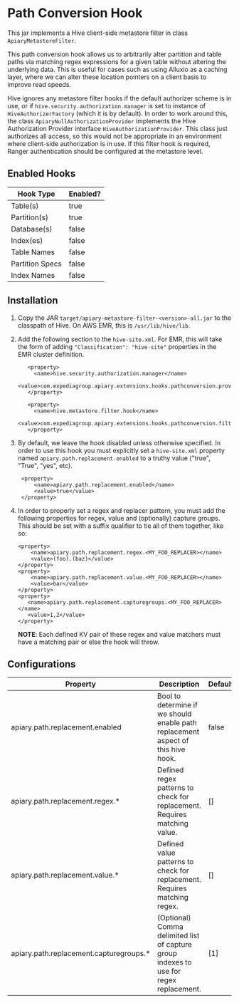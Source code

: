 # Path Conversion Hook
This jar implements a Hive client-side metastore filter in class `ApiaryMetastoreFilter`.

This path conversion hook allows us to arbitrarily alter partition and table paths via matching regex expressions
for a given table without altering the underlying data. This is useful for cases such as using Alluxio as a caching 
layer, where we can alter these location pointers on a client basis to improve read speeds. 

Hive ignores any metastore filter hooks if the default authorizer scheme
is in use, or if `hive.security.authorization.manager` is set to instance of `HiveAuthorizerFactory` 
(which it is by default). In order to work around this, the class `ApiaryNullAuthorizationProvider` implements 
the Hive Authorization Provider interface `HiveAuthorizationProvider`. This 
class just authorizes all access, so this would not be  appropriate in an environment 
where client-side authorization is in use. If this filter hook is
required, Ranger authentication should be configured at the metastore level.

## Enabled Hooks
| Hook Type       | Enabled? |
|-----------------|----------|
| Table(s)        | true     |
| Partition(s)    | true     |
| Database(s)     | false    |
| Index(es)       | false    |
| Table Names     | false    |
| Partition Specs | false    |
| Index Names     | false    |

## Installation
1. Copy the JAR `target/apiary-metastore-filter-<version>-all.jar` to
   the classpath of Hive. On AWS EMR, this is `/usr/lib/hive/lib`.
2. Add the following section to the `hive-site.xml`. For EMR, this will
   take the form of adding `"Classification": "hive-site"` properties in
   the EMR cluster definition.
   
   ```
      <property>
        <name>hive.security.authorization.manager</name>
        <value>com.expediagroup.apiary.extensions.hooks.pathconversion.providers.ApiaryNullAuthorizationProvider</value>
      </property>
    
      <property>
        <name>hive.metastore.filter.hook</name>
        <value>com.expediagroup.apiary.extensions.hooks.pathconversion.filters.ApiaryMetastoreFilter</value>
      </property>
   ```
   
3. By default, we leave the hook disabled unless otherwise specified. In order to use this hook you must explicitly 
   set a `hive-site.xml` property named `apiary.path.replacement.enabled` to a truthy value ("true", "True", "yes", etc).
   ```
    <property>
        <name>apiary.path.replacement.enabled</name>
        <value>true</value>
    </property>
   ```
4. In order to properly set a regex and replacer pattern, you must add the following properties for regex, value and (optionally)
   capture groups. This should be set with a suffix qualifier to tie all of them together, like so:
    ```
    <property>
        <name>apiary.path.replacement.regex.<MY_FOO_REPLACER></name>
        <value>(foo).(baz)</value>
    </property>
    <property>
        <name>apiary.path.replacement.value.<MY_FOO_REPLACER></name>
        <value>bar</value>
    </property>
   <property>
       <name>apiary.path.replacement.capturegroups.<MY_FOO_REPLACER></name>
       <value>1,2</value>
   </property>
    ```
   **NOTE**: Each defined KV pair of these regex and value matchers must have a matching pair or else the hook will throw.
   
## Configurations

| Property                                | Description                                                                            | Default |
|-----------------------------------------|----------------------------------------------------------------------------------------|---------|
| apiary.path.replacement.enabled         | Bool to determine if we should enable path replacement aspect of this hive hook.       | false   |
| apiary.path.replacement.regex.*         | Defined regex patterns to check for replacement. Requires matching value.              | []      |
| apiary.path.replacement.value.*         | Defined value patterns to check for replacement. Requires matching regex.              | []      |
| apiary.path.replacement.capturegroups.* | (Optional) Comma delimited list of capture group indexes to use for regex replacement. | [1]     |
